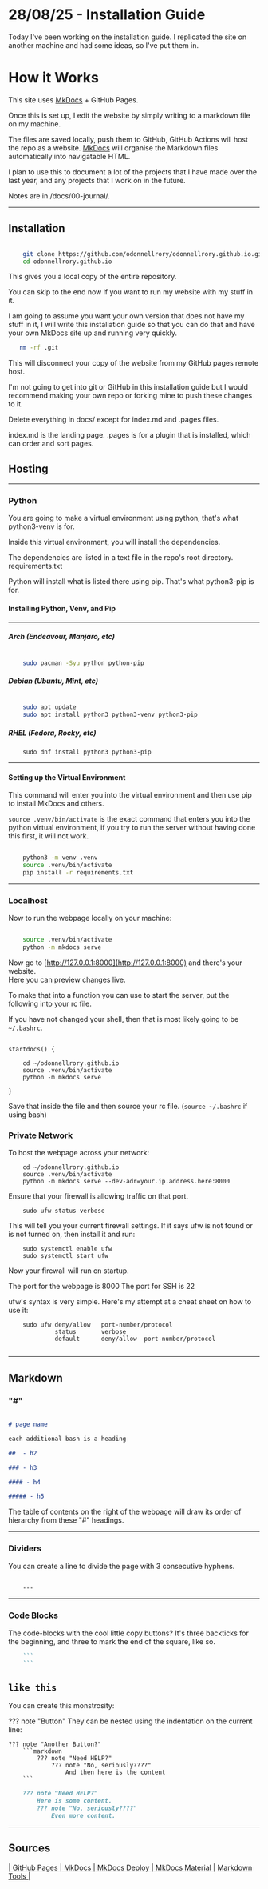 # 28/08/25 - Installation Guide

Today I've been working on the installation guide.  I replicated the site on another machine and had some ideas, so I've put them in.  

# How it Works

This site uses [MkDocs](https://www.mkdocs.org/) + GitHub Pages.

Once this is set up, I edit the website by simply writing to a markdown file on my machine.

The files are saved locally, push them to GitHub, GitHub Actions will host the repo as a website.  [MkDocs](https://www.mkdocs.org/) will organise the Markdown files automatically into navigatable HTML.  

I plan to use this to document a lot of the projects that I have made over the last year, and any projects that I work on in the future.

Notes are in /docs/00-journal/.

---

## Installation


```zsh

    git clone https://github.com/odonnellrory/odonnellrory.github.io.git
    cd odonnellrory.github.io

```

This gives you a local copy of the entire repository.  

You can skip to the end now if you want to run my website with my stuff in it.

I am going to assume you want your own version that does not have my stuff in it, I will write this installation guide so that you can do that and have your own MkDocs site up and running very quickly.

```zsh
   rm -rf .git 

```

This will disconnect your copy of the website from my GitHub pages remote host.

I'm not going to get into git or GitHub in this installation guide but I would recommend making your own repo or forking mine to push these changes to it.

Delete everything in docs/ except for index.md and .pages files.

index.md is the landing page.
.pages is for a plugin that is installed, which can order and sort pages.


## Hosting
---

###  Python

You are going to make a virtual environment using python, that's what python3-venv is for.

Inside this virtual environment, you will install the dependencies.

The dependencies are listed in a text file in the repo's root directory.  requirements.txt

Python will install what is listed there using pip.  That's what python3-pip is for.

#### Installing Python, Venv, and Pip

---

##### Arch (Endeavour, Manjaro, etc)

```zsh

    sudo pacman -Syu python python-pip 

```

##### Debian (Ubuntu, Mint, etc)

```zsh

    sudo apt update
    sudo apt install python3 python3-venv python3-pip

```

##### RHEL (Fedora, Rocky, etc)

```
    sudo dnf install python3 python3-pip

```

---


#### Setting up the Virtual Environment

This command will enter you into the virtual environment and then use pip to install MkDocs and others.

```source .venv/bin/activate``` is the exact command that enters you into the python virtual environment, if you try to run the server without having done this first, it will not work.

```zsh

    python3 -m venv .venv
    source .venv/bin/activate
    pip install -r requirements.txt

```

---

###   Localhost

Now to run the webpage locally on your machine:

```zsh

    source .venv/bin/activate
    python -m mkdocs serve

```

Now go to [http://127.0.0.1:8000](http://127.0.0.1:8000) and there's your website.  
Here you can preview changes live.

To make that into a function you can use to start the server, put the following into your rc file.

If you have not changed your shell, then that is most likely going to be ``` ~/.bashrc```.

```
    
startdocs() {

    cd ~/odonnellrory.github.io
    source .venv/bin/activate
    python -m mkdocs serve

}

```
Save that inside the file and then source your rc file.
(```source ~/.bashrc``` if using bash)


###   Private Network

To host the webpage across your network:

```
    cd ~/odonnellrory.github.io
    source .venv/bin/activate
    python -m mkdocs serve --dev-adr=your.ip.address.here:8000

```

Ensure that your firewall is allowing traffic on that port.

```
    sudo ufw status verbose

```

This will tell you your current firewall settings.
If it says ufw is not found or is not turned on, then install it and run:

```
    sudo systemctl enable ufw
    sudo systemctl start ufw

```

Now your firewall will run on startup.

The port for the webpage is 8000
The port for SSH is 22

ufw's syntax is very simple.  Here's my attempt at a cheat sheet on how to use it:

```
    sudo ufw deny/allow   port-number/protocol 
             status       verbose
             default      deny/allow  port-number/protocol
             
```

---
## Markdown 
### "#"
```markdown

# page name

each additional bash is a heading

##  - h2

### - h3

#### - h4

##### - h5

```

The table of contents on the right of the webpage will draw its order of hierarchy from these "#" headings.

---

### Dividers

You can create a line to divide the page with 3 consecutive hyphens.

```markdown

    ---


```

---

### Code Blocks

The code-blocks with the cool little copy buttons?
It's three backticks for the beginning, and three to mark the end of the square, like so.

```markdown
    ```
    ```
```
``` like this ```
---

You can create this monstrosity:

??? note "Button"
    They can be nested using the indentation on the current line:

    ??? note "Another Button?"    
        ```markdown 
            ??? note "Need HELP?"
                ??? note "No, seriously????"    
                    And then here is the content  
        ```


```markdown 
    ??? note "Need HELP?"
        Here is some content.
        ??? note "No, seriously????"    
            Even more content.  
```

---


## Sources

[| GitHub Pages ](https://docs.github.com/en/pages/getting-started-with-github-pages?source=post_page--------------------------- "GitHub Pages")
[| MkDocs ](https://www.mkdocs.org/) 
[| MkDocs Deploy ](https://www.mkdocs.org/user-guide/deploying-your-docs/ "MkDocs Docs")
[| MkDocs Material |](https://squidfunk.github.io/mkdocs-material/publishing-your-site/ "McDoks Publishing")
[Markdown Tools |](https://www.markdowntools.com/)
